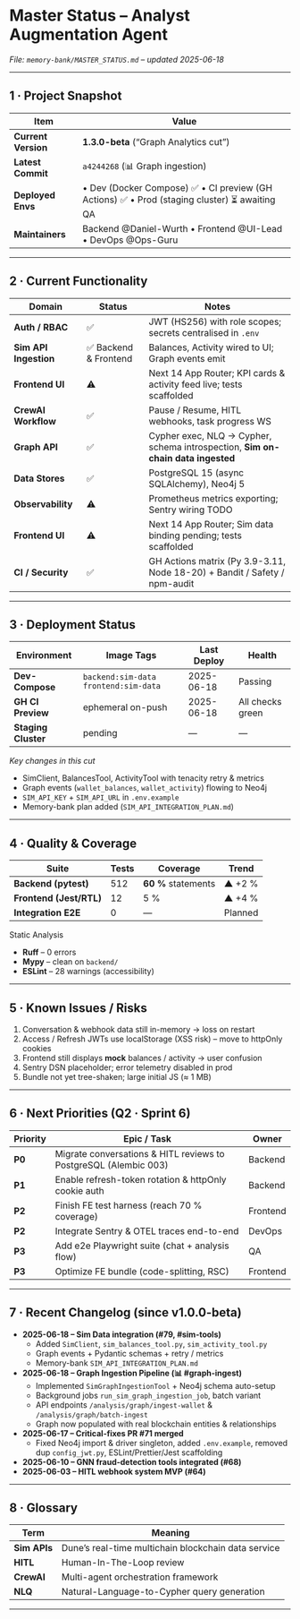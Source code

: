 # Master Status – Analyst Augmentation Agent  

_File: `memory-bank/MASTER_STATUS.md` – updated 2025-06-18_

---

## 1 · Project Snapshot
| Item | Value |
|------|-------|
| **Current Version** | **1.3.0-beta** (“Graph Analytics cut”) |
| **Latest Commit** | `a4244268` (📊 Graph ingestion) |
| **Deployed Envs** | • Dev (Docker Compose) ✅ • CI preview (GH Actions) ✅ • Prod (staging cluster) ⏳ awaiting QA |
| **Maintainers** | Backend @Daniel-Wurth • Frontend @UI-Lead • DevOps @Ops-Guru |

---

## 2 · Current Functionality

| Domain | Status | Notes |
|--------|--------|-------|
| **Auth / RBAC** | ✅ | JWT (HS256) with role scopes; secrets centralised in `.env` |
| **Sim API Ingestion** | ✅ Backend & Frontend | Balances, Activity wired to UI; Graph events emit |
| **Frontend UI** | ⚠️ | Next 14 App Router; KPI cards & activity feed live; tests scaffolded |
| **CrewAI Workflow** | ✅ | Pause / Resume, HITL webhooks, task progress WS |
| **Graph API** | ✅ | Cypher exec, NLQ → Cypher, schema introspection, **Sim on-chain data ingested** |
| **Data Stores** | ✅ | PostgreSQL 15 (async SQLAlchemy), Neo4j 5 |
| **Observability** | ⚠️ | Prometheus metrics exporting; Sentry wiring TODO |
| **Frontend UI** | ⚠️ | Next 14 App Router; Sim data binding pending; tests scaffolded |
| **CI / Security** | ✅ | GH Actions matrix (Py 3.9-3.11, Node 18-20) + Bandit / Safety / npm-audit |

---

## 3 · Deployment Status
| Environment | Image Tags | Last Deploy | Health |
|-------------|------------|-------------|--------|
| **Dev-Compose** | `backend:sim-data` `frontend:sim-data` | 2025-06-18 | Passing |
| **GH CI Preview** | ephemeral on-push | 2025-06-18 | All checks green |
| **Staging Cluster** | pending | — | — |

_Key changes in this cut_  
* SimClient, BalancesTool, ActivityTool with tenacity retry & metrics  
* Graph events (`wallet_balances`, `wallet_activity`) flowing to Neo4j  
* `SIM_API_KEY` + `SIM_API_URL` in `.env.example`  
* Memory-bank plan added (`SIM_API_INTEGRATION_PLAN.md`)

---

## 4 · Quality & Coverage
| Suite | Tests | Coverage | Trend |
|-------|-------|----------|-------|
| **Backend (pytest)** | 512 | **60 %** statements | ▲ +2 % |
| **Frontend (Jest/RTL)** | 12 | 5 % | ▲ +4 % |
| **Integration E2E** | 0 | — | Planned |

Static Analysis  
* **Ruff** – 0 errors  
* **Mypy** – clean on `backend/`  
* **ESLint** – 28 warnings (accessibility)

---

## 5 · Known Issues / Risks
1. Conversation & webhook data still in-memory → loss on restart  
2. Access / Refresh JWTs use localStorage (XSS risk) – move to httpOnly cookies  
3. Frontend still displays **mock** balances / activity → user confusion  
4. Sentry DSN placeholder; error telemetry disabled in prod  
5. Bundle not yet tree-shaken; large initial JS (≈ 1 MB)

---

## 6 · Next Priorities (Q2 · Sprint 6)

| Priority | Epic / Task | Owner |
|----------|-------------|-------|
| **P0** | Migrate conversations & HITL reviews to PostgreSQL (Alembic 003) | Backend |
| **P1** | Enable refresh-token rotation & httpOnly cookie auth | Backend |
| **P2** | Finish FE test harness (reach 70 % coverage) | Frontend |
| **P2** | Integrate Sentry & OTEL traces end-to-end | DevOps |
| **P3** | Add e2e Playwright suite (chat + analysis flow) | QA |
| **P3** | Optimize FE bundle (code-splitting, RSC) | Frontend |

---

## 7 · Recent Changelog (since v1.0.0-beta)

* **2025-06-18 – Sim Data integration (#79, #sim-tools)**  
  * Added `SimClient`, `sim_balances_tool.py`, `sim_activity_tool.py`  
  * Graph events + Pydantic schemas + retry / metrics  
  * Memory-bank `SIM_API_INTEGRATION_PLAN.md`  
* **2025-06-18 – Graph Ingestion Pipeline (📊 #graph-ingest)**  
  * Implemented `SimGraphIngestionTool` + Neo4j schema auto-setup  
  * Background jobs `run_sim_graph_ingestion_job`, batch variant  
  * API endpoints `/analysis/graph/ingest-wallet` & `/analysis/graph/batch-ingest`  
  * Graph now populated with real blockchain entities & relationships  
* **2025-06-17 – Critical-fixes PR #71 merged**  
  * Fixed Neo4j import & driver singleton, added `.env.example`, removed dup `config_jwt.py`, ESLint/Prettier/Jest scaffolding  
* **2025-06-10 – GNN fraud-detection tools integrated (#68)**  
* **2025-06-03 – HITL webhook system MVP (#64)**  

---

## 8 · Glossary
| Term | Meaning |
|------|---------|
| **Sim APIs** | Dune’s real-time multichain blockchain data service |
| **HITL** | Human-In-The-Loop review |
| **CrewAI** | Multi-agent orchestration framework |
| **NLQ** | Natural-Language-to-Cypher query generation |

---
